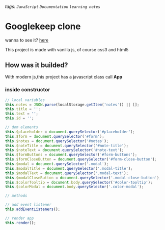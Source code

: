 ###### tags: `JavaScript` `Documentation` `learning notes`

# Googlekeep clone

wanna to see it? [here](https://bernardoaguayoortega.github.io/google-keep-clone/public/)

This project is made with vanilla js, of course css3 and html5

## How was it builded?

With modern js,this project has a javascript class call **App**

### inside constructor

```js
// local variables
this.notes = JSON.parse(localStorage.getItem('notes')) || [];
this.title = '';
this.text = '';
this.id = '';

// dom elements
this.$placeholder = document.querySelector('#placeholder');
this.$form = document.querySelector('#form');
this.$notes = document.querySelector('#notes');
this.$noteTitle = document.querySelector('#note-title');
this.$noteText = document.querySelector('#note-text');
this.$formButtons = document.querySelector('#form-buttons');
this.$formCloseButton = document.querySelector('#form-close-button');
this.$modal = document.querySelector('.modal');
this.$modalTitle = document.querySelector('.modal-title');
this.$modalText = document.querySelector('.modal-text');
this.$modalCloseButton = document.querySelector('.modal-close-button');
this.$colorTooltip = document.body.querySelector('#color-tooltip');
this.$colorModal = document.body.querySelector('.color-modal');

// methods

// add event listener
this.addEventListeners();

// render app
this.render();
```
